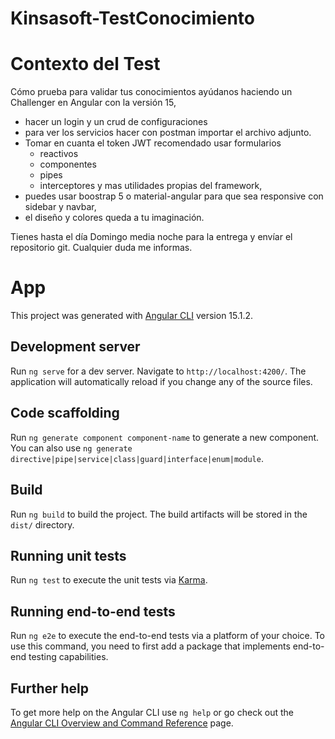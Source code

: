 # Kinsasoft-TestConocimiento

# Contexto del Test
Cómo prueba para validar tus conocimientos ayúdanos haciendo un Challenger en Angular con la versión 15, 

- hacer un login y un crud de configuraciones
- para ver los servicios hacer con postman importar el archivo adjunto. 
- Tomar en cuanta el token JWT recomendado usar formularios 
  - reactivos
  - componentes
  - pipes
  - interceptores y mas utilidades propias del framework, 
- puedes usar boostrap 5 o material-angular para que sea responsive con sidebar y navbar, 
- el diseño y colores queda a tu imaginación. 
 
Tienes hasta el día Domingo media noche para la entrega y  envíar el repositorio git. Cualquier duda me informas.



# App

This project was generated with [Angular CLI](https://github.com/angular/angular-cli) version 15.1.2.

## Development server

Run `ng serve` for a dev server. Navigate to `http://localhost:4200/`. The application will automatically reload if you change any of the source files.

## Code scaffolding

Run `ng generate component component-name` to generate a new component. You can also use `ng generate directive|pipe|service|class|guard|interface|enum|module`.

## Build

Run `ng build` to build the project. The build artifacts will be stored in the `dist/` directory.

## Running unit tests

Run `ng test` to execute the unit tests via [Karma](https://karma-runner.github.io).

## Running end-to-end tests

Run `ng e2e` to execute the end-to-end tests via a platform of your choice. To use this command, you need to first add a package that implements end-to-end testing capabilities.

## Further help

To get more help on the Angular CLI use `ng help` or go check out the [Angular CLI Overview and Command Reference](https://angular.io/cli) page.
